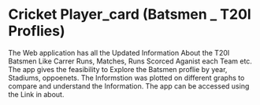 # Cricket Player_card (Batsmen _ T20I Proflies)
The Web application has all the Updated Information About the T20I Batsmen Like Carrer Runs, Matches, Runs Scorced Aganist each Team etc. The app gives the feasibility to Explore the Batsmen proflie by year, Stadiums, oppoenets. The Informstion was plotted on different graphs to compare and understand the Information. The app can be accessed using the Link in about.
